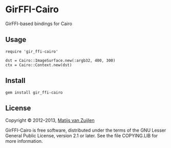 # GirFFI-Cairo

GirFFI-based bindings for Cairo

## Usage

    require 'gir_ffi-cairo'

    dst = Cairo::ImageSurface.new(:argb32, 400, 300)
    ctx = Cairo::Context.new(dst)

## Install

    gem install gir_ffi-cairo

## License

Copyright &copy; 2012&ndash;2013, [Matijs van Zuijlen](http://www.matijs.net/)

GirFFI-Cairo is free software, distributed under the terms of the GNU
Lesser General Public License, version 2.1 or later. See the file
COPYING.LIB for more information.
